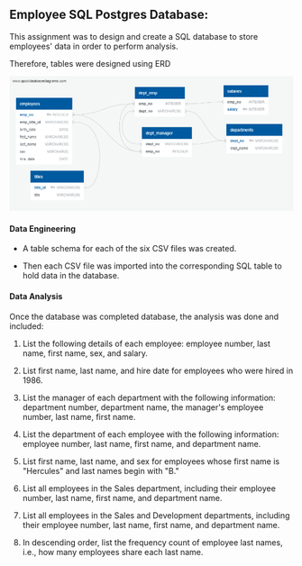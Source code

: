 
## Employee SQL Postgres Database: 




This assignment was to design and create a SQL database to store employees' data in order to perform analysis.

Therefore, tables were designed using ERD 

![](EmployeeSQL/imagesql/ERD%20QuickDBD.png)


#### Data Engineering

* A table schema for each of the six CSV files was created.

* Then each CSV file was imported into the corresponding SQL table to hold data in the database.  

#### Data Analysis

Once the database was completed database, the analysis was done and included:

1. List the following details of each employee: employee number, last name, first name, sex, and salary.

2. List first name, last name, and hire date for employees who were hired in 1986.

3. List the manager of each department with the following information: department number, department name, the manager's employee number, last name, first name.

4. List the department of each employee with the following information: employee number, last name, first name, and department name.

5. List first name, last name, and sex for employees whose first name is "Hercules" and last names begin with "B."

6. List all employees in the Sales department, including their employee number, last name, first name, and department name.

7. List all employees in the Sales and Development departments, including their employee number, last name, first name, and department name.

8. In descending order, list the frequency count of employee last names, i.e., how many employees share each last name.




